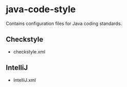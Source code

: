 # java-code-style

Contains configuration files for Java coding standards.

## Checkstyle

- checkstyle.xml

## IntelliJ

- IntelliJ.xml
